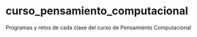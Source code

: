 # curso_pensamiento_computacional
Programas y retos de cada clase del curso de Pensamiento Computacional
